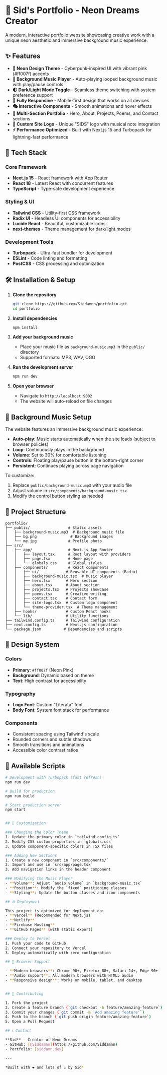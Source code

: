 # 🎵 Sid's Portfolio - Neon Dreams Creator

A modern, interactive portfolio website showcasing creative work with a unique neon aesthetic and immersive background music experience.

## ✨ Features

- **🎨 Neon Design Theme** - Cyberpunk-inspired UI with vibrant pink (#ff007f) accents
- **🎵 Background Music Player** - Auto-playing looped background music with play/pause controls
- **🌓 Dark/Light Mode Toggle** - Seamless theme switching with system preference support
- **📱 Fully Responsive** - Mobile-first design that works on all devices
- **🎭 Interactive Components** - Smooth animations and hover effects
- **📝 Multi-Section Portfolio** - Hero, About, Projects, Poems, and Contact sections
- **🎸 Custom Site Logo** - Unique "SIDS" logo with musical note integration
- **⚡ Performance Optimized** - Built with Next.js 15 and Turbopack for lightning-fast performance

## 🚀 Tech Stack

### Core Framework
- **Next.js 15** - React framework with App Router
- **React 18** - Latest React with concurrent features
- **TypeScript** - Type-safe development experience

### Styling & UI
- **Tailwind CSS** - Utility-first CSS framework
- **Radix UI** - Headless UI components for accessibility
- **Lucide React** - Beautiful, customizable icons
- **next-themes** - Theme management for dark/light modes

### Development Tools
- **Turbopack** - Ultra-fast bundler for development
- **ESLint** - Code linting and formatting
- **PostCSS** - CSS processing and optimization


## 🛠️ Installation & Setup

1. **Clone the repository**
   ```bash
   git clone https://github.com/Siddamnn/portfolio.git
   cd portfolio
   ```

2. **Install dependencies**
   ```bash
   npm install
   ```

3. **Add your background music**
   - Place your music file as `background-music.mp3` in the `public/` directory
   - Supported formats: MP3, WAV, OGG

4. **Run the development server**
   ```bash
   npm run dev
   ```

5. **Open your browser**
   - Navigate to `http://localhost:9002`
   - The website will auto-reload on file changes

## 🎵 Background Music Setup

The website features an immersive background music experience:

- **Auto-play**: Music starts automatically when the site loads (subject to browser policies)
- **Loop**: Continuously plays in the background
- **Volume**: Set to 30% for comfortable listening
- **Controls**: Floating play/pause button in the bottom-right corner
- **Persistent**: Continues playing across page navigation

To customize:
1. Replace `public/background-music.mp3` with your audio file
2. Adjust volume in `src/components/background-music.tsx`
3. Modify the control button styling as needed

## 📁 Project Structure

```
portfolio/
├── public/                 # Static assets
│   ├── background-music.mp3  # Background music file
│   ├── bg.png               # Background images
│   └── me.jpg              # Profile photo
├── src/
│   ├── app/                # Next.js App Router
│   │   ├── layout.tsx      # Root layout with providers
│   │   ├── page.tsx        # Home page
│   │   └── globals.css     # Global styles
│   ├── components/         # React components
│   │   ├── ui/            # Reusable UI components (Radix)
│   │   ├── background-music.tsx  # Music player
│   │   ├── hero.tsx       # Hero section
│   │   ├── about.tsx      # About section
│   │   ├── projects.tsx   # Projects showcase
│   │   ├── poems.tsx      # Creative writing
│   │   ├── contact.tsx    # Contact form
│   │   ├── site-logo.tsx  # Custom logo component
│   │   └── theme-provider.tsx  # Theme management
│   ├── hooks/             # Custom React hooks
│   └── lib/               # Utility functions
├── tailwind.config.ts     # Tailwind configuration
├── next.config.ts         # Next.js configuration
└── package.json          # Dependencies and scripts
```

## 🎨 Design System

### Colors
- **Primary**: `#ff007f` (Neon Pink)
- **Background**: Dynamic based on theme
- **Text**: High contrast for accessibility

### Typography
- **Logo Font**: Custom "Literata" font
- **Body Font**: System font stack for performance

### Components
- Consistent spacing using Tailwind's scale
- Rounded corners and subtle shadows
- Smooth transitions and animations
- Accessible color contrast ratios

## 🚀 Available Scripts

```bash
# Development with Turbopack (fast refresh)
npm run dev

# Build for production
npm run build

# Start production server
npm start


## 🔧 Customization

### Changing the Color Theme
1. Update the primary color in `tailwind.config.ts`
2. Modify CSS custom properties in `globals.css`
3. Update component-specific colors in TSX files

### Adding New Sections
1. Create a new component in `src/components/`
2. Import and use in `src/app/page.tsx`
3. Add navigation links in the header component

### Modifying the Music Player
- **Volume**: Adjust `audio.volume` in `background-music.tsx`
- **Position**: Modify the `fixed` positioning classes
- **Styling**: Update the button classes and icon components

## 🌐 Deployment

This project is optimized for deployment on:
- **Vercel** (Recommended for Next.js)
- **Netlify**
- **Firebase Hosting**
- **GitHub Pages** (with static export)

### Deploy to Vercel
1. Push your code to GitHub
2. Connect your repository to Vercel
3. Deploy automatically with zero configuration

## 🎯 Browser Support

- **Modern browsers**: Chrome 90+, Firefox 88+, Safari 14+, Edge 90+
- **Audio support**: All modern browsers with HTML5 audio
- **Responsive design**: Works on mobile, tablet, and desktop


## 🤝 Contributing

1. Fork the project
2. Create a feature branch (`git checkout -b feature/amazing-feature`)
3. Commit your changes (`git commit -m 'Add amazing feature'`)
4. Push to the branch (`git push origin feature/amazing-feature`)
5. Open a Pull Request

## 📞 Contact

**Sid** - Creator of Neon Dreams
- GitHub: [@Siddamnn](https://github.com/Siddamnn)
- Portfolio: [siddamn.dev]

---

*Built with ❤️ and lots of ☕ by Sid*
